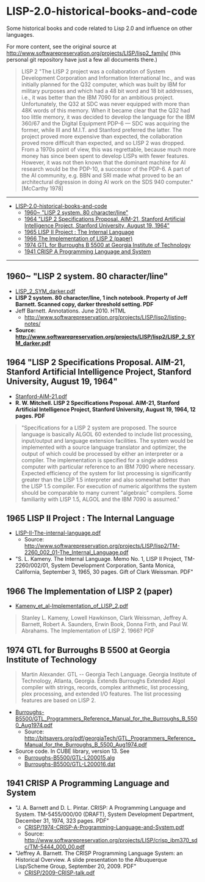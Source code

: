 # LISP-2.0-historical-books-and-code
Some historical books and code related to Lisp 2.0 and influence on other languages.

For more content, see the original
source at <http://www.softwarepreservation.org/projects/LISP/lisp2_family/>
(this personal git repository have just a few all documents there.)

> LISP 2
> "The LISP 2 project was a collaboration of System Development Corporation
and Information International Inc., and was initially planned for the Q32
computer, which was built by IBM for military purposes and which had a 48 bit
word and 18 bit addresses, i.e., it was better than the IBM 7090 for an
ambitious project. Unfortunately, the Q32 at SDC was never equipped with
more than 48K words of this memory. When it became clear that the Q32 had
too little memory, it was decided to develop the language for the IBM 360/67
and the Digital Equipment PDP-6 — SDC was acquiring the former, while III
and M.I.T. and Stanford preferred the latter. The project proved more
expensive than expected, the collaboration proved more difficult than
expected, and so LISP 2 was dropped. From a 1970s point of view, this was
regrettable, because much more money has since been spent to develop LISPs with
fewer features. However, it was not then known that the dominant machine for
AI research would be the PDP-10, a successor of the PDP-6. A part of the AI
community, e.g. BBN and SRI made what proved to be an architectural
digression in doing AI work on the SDS 940 computer." [McCarthy 1978]

---
<!-- TOC -->

- [LISP-2.0-historical-books-and-code](#lisp-20-historical-books-and-code)
    - [1960~ "LISP 2 system. 80 character/line"](#1960-lisp-2-system-80-characterline)
    - [1964 "LISP 2 Specifications Proposal. AIM-21, Stanford Artificial Intelligence Project, Stanford University, August 19, 1964"](#1964-lisp-2-specifications-proposal-aim-21-stanford-artificial-intelligence-project-stanford-university-august-19-1964)
    - [1965  LISP II Project : The Internal Language](#1965--lisp-ii-project--the-internal-language)
    - [1966 The Implementation of LISP 2 (paper)](#1966-the-implementation-of-lisp-2-paper)
    - [1974 GTL for Burroughs B 5500 at Georgia Institute of Technology](#1974-gtl-for-burroughs-b-5500-at-georgia-institute-of-technology)
    - [1941 CRISP A Programming Language and System](#1941-crisp-a-programming-language-and-system)

<!-- /TOC -->
---

## 1960~ "LISP 2 system. 80 character/line"

- [LISP_2_SYM_darker.pdf](LISP_2_SYM_darker.pdf)
- **LISP 2 system. 80 character/line, 1 inch notebook. Property of Jeff Barnett. Scanned copy, darker threshold setting. PDF**
- Jeff Barnett. Annotations. June 2010. HTML
  - http://www.softwarepreservation.org/projects/LISP/lisp2/listing-notes/
- **Source: <http://www.softwarepreservation.org/projects/LISP/lisp2/LISP_2_SYM_darker.pdf>**

## 1964 "LISP 2 Specifications Proposal. AIM-21, Stanford Artificial Intelligence Project, Stanford University, August 19, 1964"

- [Stanford-AIM-21.pdf](Stanford-AIM-21.pdf)
- **R. W. Mitchell. LISP 2 Specifications Proposal. AIM-21, Stanford Artificial Intelligence Project, Stanford University, August 19, 1964, 12 pages. PDF**

> "Specifications for a LISP 2 system are proposed. The source language is basically ALGOL 60 extended to include list processing, input/output and language extension facilities. The system would be implemented with a source language translator and optimizer, the output of which could be processed by either an interpreter or a compiler. The implementation is specified for a single address computer with particular reference to an IBM 7090 where necessary. Expected efficiency of the system for list processing is significantly greater than the LISP 1.5 interpreter and also somewhat better than the LISP 1.5 compiler. For execution of numeric algorithms the system should be comparable to many current "algebraic" compilers. Some familiarity with LISP 1.5, ALGOL and the IBM 7090 is assumed."

## 1965  LISP II Project : The Internal Language
- [LISP-II-The-internal-language.pdf](LISP-II-The-internal-language.pdf)
  - Source: <http://www.softwarepreservation.org/projects/LISP/lisp2/TM-2260_002_01-The_Internal_Language.pdf>
- "S. L. Kameny. The Internal Language. Memo No. 1, LISP II Project, TM-2260/002/01, System Development Corporation, Santa Monica, California, September 3, 1965, 30 pages. Gift of Clark Weissman. PDF"

## 1966 The Implementation of LISP 2 (paper)
- [Kameny_et_al-Implementation_of_LISP_2.pdf](Kameny_et_al-Implementation_of_LISP_2.pdf)
> Stanley L. Kameny, Lowell Hawkinson, Clark Weissman, Jeffrey A. Barnett,
  Robert A. Saunders, Erwin Book, Donna Firth, and Paul W. Abrahams.
  The Implementation of LISP 2. 1966? PDF


## 1974 GTL for Burroughs B 5500 at Georgia Institute of Technology

> Martin Alexander. GTL -- Georgia Tech Language. Georgia Institute of
  Technology, Atlanta, Georgia. Extends Burroughs Extended Algol compiler with
  strings, records, complex arithmetic, list processing, plex processing,
  and extended I/O features. The list processing features are based on LISP 2.

- [Burroughs-B5500/GTL_Programmers_Reference_Manual_for_the_Burroughs_B_5500_Aug1974.pdf](Burroughs-B5500/GTL_Programmers_Reference_Manual_for_the_Burroughs_B_5500_Aug1974.pdf)
  - Source: <http://bitsavers.org/pdf/georgiaTech/GTL_Programmers_Reference_Manual_for_the_Burroughs_B_5500_Aug1974.pdf>
- Source code. In CUBE library, version 13. See 
  - [Burroughs-B5500/GTL-L200015.alg](Burroughs-B5500/GTL-L200015.alg)
  - [Burroughs-B5500/GTL-L200016.dat](Burroughs-B5500/GTL-L200016.dat)


## 1941 CRISP A Programming Language and System

- "J. A. Barnett and D. L. Pintar. CRISP: A Programming Language and System. TM-5455/000/00 (DRAFT), System Development Department, December 31, 1974, 323 pages. PDF"
  - [CRISP/1974-CRISP-A-Programming-Language-and-System.pdf](CRISP/1974-CRISP-A-Programming-Language-and-System.pdf)
  - Source: <http://www.softwarepreservation.org/projects/LISP/crisp_ibm370_sdc/TM-5444_000_00.pdf>
- "Jeffrey A. Barnett. The CRISP Programming Language System: an Historical Overview. A slide presentation to the Albuquerque Lisp/Scheme Group, September 20, 2009. PDF"
  - [CRISP/2009-CRISP-talk.pdf](CRISP/2009-CRISP-talk.pdf)
